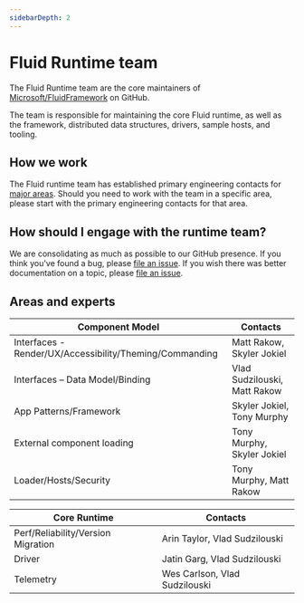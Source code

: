 ```yaml
---
sidebarDepth: 2
---
```


# Fluid Runtime team

The Fluid Runtime team are the core maintainers of
[Microsoft/FluidFramework](https://github.com/microsoft/FluidFramework/) on GitHub.

The team is responsible for maintaining the core Fluid runtime, as well as the framework, distributed data structures,
drivers, sample hosts, and tooling.


## How we work

The Fluid runtime team has established primary engineering contacts for [major areas](#areas-and-experts). Should you
need to work with the team in a specific area, please start with the primary engineering contacts for that area.


## How should I engage with the runtime team?

We are consolidating as much as possible to our GitHub presence. If you think you've found a bug, please [file an issue][].
If you wish there was better documentation on a topic, please [file an issue][].


## Areas and experts

| Component Model                                         | Contacts                     |
| ------------------------------------------------------- | ---------------------------- |
| Interfaces - Render/UX/Accessibility/Theming/Commanding | Matt Rakow, Skyler Jokiel    |
| Interfaces – Data Model/Binding                         | Vlad Sudzilouski, Matt Rakow |
| App Patterns/Framework                                  | Skyler Jokiel, Tony Murphy   |
| External component loading                              | Tony Murphy, Skyler Jokiel   |
| Loader/Hosts/Security                                   | Tony Murphy, Matt Rakow      |


| Core Runtime                       | Contacts                      |
| ---------------------------------- | ----------------------------- |
| Perf/Reliability/Version Migration | Arin Taylor, Vlad Sudzilouski |
| Driver                             | Jatin Garg, Vlad Sudzilouski  |
| Telemetry                          | Wes Carlson, Vlad Sudzilouski |


[file an issue]: https://github.com/microsoft/FluidFramework/issues/new
